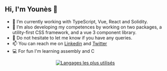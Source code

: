 
## Hi, I'm Younès 👋

- 🌱 I’m currently working with TypeScript, Vue, React and Solidity.
- 🔭 I’m also developing my competences by working on two packages, a utility-first CSS framework, and a vue 3 component library.
- 💬 Do not hesitate to let me know if you have any queries.
- 📫 You can reach me on [Linkedin](https://www.linkedin.com/in/younes-manjal/) and [Twitter](https://twitter.com/younesmjl)
- 💻 For fun I'm learning assembly and C

<div align="center">
  
[![Langages les plus utilisés](https://github-readme-stats.vercel.app/api/top-langs/?username=ymtech-labs&theme=vue-dark)](https://github.com/ymtech-labs)
  
</div>
